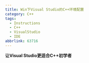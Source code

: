 ```yaml
---
title: Win下Visual Studio的C++环境配置
category: C++
tags:
  - Instructions
  - C++
  - VisualStudio
  - IDE
abbrlink: 63716
---
```


**让Visual Studio更适合C++初学者**

<!-- more -->